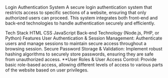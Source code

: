 Login Authentication System
 A secure login authentication system that restricts access to specific sections of a website, ensuring that only authorized users can proceed. This system integrates both front-end and back-end technologies to handle authentication securely and efficiently.

Tech Stack
 HTML
 CSS
 JavaScript
 Back-end Technology (Node.js, PHP, or Python)
Features
 User Authentication & Session Management: Authenticate users and manage sessions to maintain secure access throughout a browsing session.
 Secure Password Storage & Validation: Implement robust hashing algorithms to securely store passwords, ensuring they are safe from unauthorized access.
 **User Roles & User Access Control: Provide basic role-based access, allowing different levels of access to various parts of the website based on user privileges.
